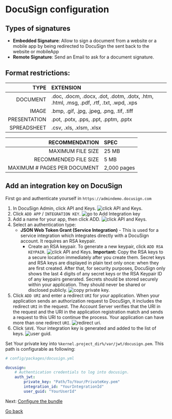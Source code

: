 # DocuSign configuration

## Types of signatures

- **Embedded Signature**: Allow to sign a document from a website or a mobile app by being redirected to DocuSign the sent back to the website or mobileApp
- **Remote Signature**: Send an Email to ask for a document signature.

## Format restrictions:

| TYPE | EXTENSION |
|------:|:----------|
|DOCUMENT | .doc, .docm, .docx, .dot, .dotm, .dotx, .htm, .html, .msg, .pdf, .rtf, .txt, .wpd, .xps |
|IMAGE | .bmp, .gif, .jpg, .jpeg, .png, .tif, .tiff |
|PRESENTATION | .pot, .potx, .pps, .ppt, .pptm, .pptx |
|SPREADSHEET | .csv, .xls, .xlsm, .xlsx |

| RECOMMENDATION  |  SPEC |
|----------------:|:------|
|MAXIMUM FILE SIZE | 25 MB |
|RECOMMENDED FILE SIZE | 5 MB |
|MAXIMUM # PAGES PER DOCUMENT | 2,000 pages |

## Add an integration key on DocuSign

First go and authenticate yourself in `https://admindemo.docusign.com`

1. In DocuSign Admin, click API and Keys. ![click API and Keys.](/assets/menu_api_and_keys.png)
1. Click `ADD APP` / `INTEGRATION KEY`. ![go to Add Integration key](/assets/add_integration_key.png)
1. Add a name for your app, then click ADD. ![click API and Keys.](/assets/integration_key.png)
1. Select an authentication type:
    - **JSON Web Token Grant (Service Integration)** - This is used for a service integration which integrates directly with a DocuSign account. It requires an RSA keypair.
        - Create an RSA keypair.
          To generate a new keypair, click `ADD RSA KEYPAIR`. ![click API and Keys.](/assets/add_rsa_key.png)
          **Important:** Copy the RSA keys to a secure location immediately after you create them. Secret keys and RSA keys are displayed in plain text only once: when they are first created. After that, for security purposes, DocuSign only shows the last 4 digits of any secret keys or the RSA Keypair ID of any keypairs generated. Secrets should be stored securely within your application. They should never be shared or disclosed publicly.
          ![copy private key.](/assets/copy_private_rsa_key.png)
1. Click `ADD URI` and enter a redirect `URI` for your application. When your application sends an authorization request to DocuSign, it includes the redirect `URI` in the request. The Account Server verifies that the URI in the request and the URI in the application registration match and sends a request to this URI to continue the process. Your application can have more than one redirect `URI`. ![redirect uri.](/assets/add_redirect_uri.png)
1. Click `SAVE`. Your integration key is generated and added to the list of keys. ![user guid.](/assets/user_guid.png)

Set Your private key into `%kernel.project_dir%/var/jwt/docusign.pem`.
This path is configurable as following:

```yml
# config/packages/docusign.yml

docusign:
    # Authentication credentials to log into docusign.
    auth_jwt:
        private_key: "Path/To/Your/PrivateKey.pem"
        integration_id: "YourIntegrationId"
        user_guid: "YourUserId"
```

Next: [Configure the bundle](configure-the-bundle.md)

[Go back](/README.md)
